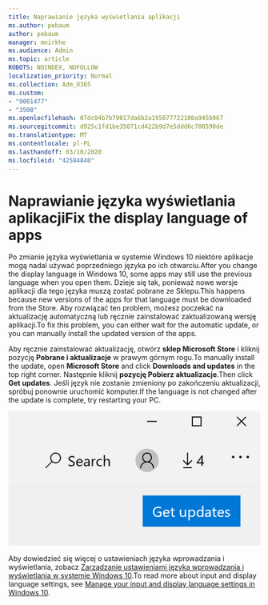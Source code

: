 ```yaml
---
title: Naprawianie języka wyświetlania aplikacji
ms.author: pebaum
author: pebaum
manager: mnirkhe
ms.audience: Admin
ms.topic: article
ROBOTS: NOINDEX, NOFOLLOW
localization_priority: Normal
ms.collection: Adm_O365
ms.custom:
- "9001477"
- "3508"
ms.openlocfilehash: 07dc04b7b79017da6b2a195077722108a945b967
ms.sourcegitcommit: d925c1fd1be35071cd422b9d7e5ddd6c700590de
ms.translationtype: MT
ms.contentlocale: pl-PL
ms.lasthandoff: 03/10/2020
ms.locfileid: "42584840"
---
```

# <a name="fix-the-display-language-of-apps"></a><span data-ttu-id="2f42d-102">Naprawianie języka wyświetlania aplikacji</span><span class="sxs-lookup"><span data-stu-id="2f42d-102">Fix the display language of apps</span></span>

<span data-ttu-id="2f42d-103">Po zmianie języka wyświetlania w systemie Windows 10 niektóre aplikacje mogą nadal używać poprzedniego języka po ich otwarciu.</span><span class="sxs-lookup"><span data-stu-id="2f42d-103">After you change the display language in Windows 10, some apps may still use the previous language when you open them.</span></span> <span data-ttu-id="2f42d-104">Dzieje się tak, ponieważ nowe wersje aplikacji dla tego języka muszą zostać pobrane ze Sklepu.</span><span class="sxs-lookup"><span data-stu-id="2f42d-104">This happens because new versions of the apps for that language must be downloaded from the Store.</span></span> <span data-ttu-id="2f42d-105">Aby rozwiązać ten problem, możesz poczekać na aktualizację automatyczną lub ręcznie zainstalować zaktualizowaną wersję aplikacji.</span><span class="sxs-lookup"><span data-stu-id="2f42d-105">To fix this problem, you can either wait for the automatic update, or you can manually install the updated version of the apps.</span></span>

<span data-ttu-id="2f42d-106">Aby ręcznie zainstalować aktualizację, otwórz **sklep Microsoft Store** i kliknij pozycję **Pobrane i aktualizacje** w prawym górnym rogu.</span><span class="sxs-lookup"><span data-stu-id="2f42d-106">To manually install the update, open **Microsoft Store** and click **Downloads and updates** in the top right corner.</span></span> <span data-ttu-id="2f42d-107">Następnie kliknij **pozycję Pobierz aktualizacje**.</span><span class="sxs-lookup"><span data-stu-id="2f42d-107">Then click **Get updates**.</span></span> <span data-ttu-id="2f42d-108">Jeśli język nie zostanie zmieniony po zakończeniu aktualizacji, spróbuj ponownie uruchomić komputer.</span><span class="sxs-lookup"><span data-stu-id="2f42d-108">If the language is not changed after the update is complete, try restarting your PC.</span></span>

![Otrzymuj aktualizacje.](media/get-updates.png)

<span data-ttu-id="2f42d-110">Aby dowiedzieć się więcej o ustawieniach języka wprowadzania i wyświetlania, zobacz [Zarządzanie ustawieniami języka wprowadzania i wyświetlania w systemie Windows 10](https://support.microsoft.com/help/4027670/windows-10-add-and-switch-input-and-display-language-preferences).</span><span class="sxs-lookup"><span data-stu-id="2f42d-110">To read more about input and display language settings, see [Manage your input and display language settings in Windows 10](https://support.microsoft.com/help/4027670/windows-10-add-and-switch-input-and-display-language-preferences).</span></span>
